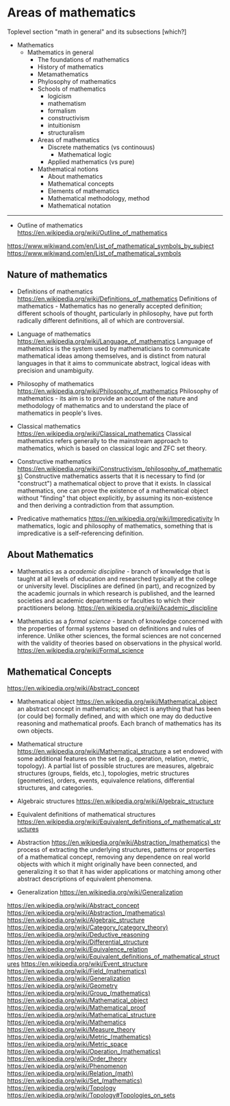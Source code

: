 # Areas of mathematics

Toplevel section "math in general" and its subsections [which?]

* Mathematics
  * Mathematics in general
    * The foundations of mathematics
    * History of mathematics
    * Metamathematics
    * Phylosophy of mathematics
    * Schools of mathematics
      - logicism
      - mathematism
      - formalism
      - constructivism
      - intuitionism
      - structuralism
    * Areas of mathematics
      - Discrete mathematics (vs continouus)
        - Mathematical logic
      - Applied mathematics (vs pure)
    * Mathematical notions
      - About mathematics
      - Mathematical concepts
      - Elements of mathematics
      - Mathematical methodology, method
      - Mathematical notation


--------------------------------------------------------------------------
* Outline of mathematics
https://en.wikipedia.org/wiki/Outline_of_mathematics

https://www.wikiwand.com/en/List_of_mathematical_symbols_by_subject
https://www.wikiwand.com/en/List_of_mathematical_symbols


## Nature of mathematics

* Definitions of mathematics
https://en.wikipedia.org/wiki/Definitions_of_mathematics
Definitions of mathematics - Mathematics has no generally accepted definition; different schools of thought, particularly in philosophy, have put forth radically different definitions, all of which are controversial.

* Language of mathematics
https://en.wikipedia.org/wiki/Language_of_mathematics
Language of mathematics is the system used by mathematicians to communicate mathematical ideas among themselves, and is distinct from natural languages in that it aims to communicate abstract, logical ideas with precision and unambiguity.

* Philosophy of mathematics
https://en.wikipedia.org/wiki/Philosophy_of_mathematics
Philosophy of mathematics - its aim is to provide an account of the nature and methodology of mathematics and to understand the place of mathematics in people's lives.

- Classical mathematics
https://en.wikipedia.org/wiki/Classical_mathematics
Classical mathematics refers generally to the mainstream approach to mathematics, which is based on classical logic and ZFC set theory.

- Constructive mathematics
https://en.wikipedia.org/wiki/Constructivism_(philosophy_of_mathematics)
Constructive mathematics asserts that it is necessary to find (or "construct") a mathematical object to prove that it exists. In classical mathematics, one can prove the existence of a mathematical object without "finding" that object explicitly, by assuming its non-existence and then deriving a contradiction from that assumption.

- Predicative mathematics
https://en.wikipedia.org/wiki/Impredicativity
In mathematics, logic and philosophy of mathematics, something that is impredicative is a self-referencing definition.


## About Mathematics

* Mathematics as a *academic discipline* - branch of knowledge that is taught at all levels of education and researched typically at the college or university level. Disciplines are defined (in part), and recognized by the academic journals in which research is published, and the learned societies and academic departments or faculties to which their practitioners belong.
https://en.wikipedia.org/wiki/Academic_discipline

* Mathematics as a *formal science* - branch of knowledge concerned with the properties of formal systems based on definitions and rules of inference. Unlike other sciences, the formal sciences are not concerned with the validity of theories based on observations in the physical world.
https://en.wikipedia.org/wiki/Formal_science


## Mathematical Concepts

https://en.wikipedia.org/wiki/Abstract_concept

* Mathematical object
https://en.wikipedia.org/wiki/Mathematical_object
an abstract concept in mathematics; an object is anything that has been (or could be) formally defined, and with which one may do deductive reasoning and mathematical proofs. Each branch of mathematics has its own objects.

* Mathematical structure
https://en.wikipedia.org/wiki/Mathematical_structure
a set endowed with some additional features on the set (e.g., operation, relation, metric, topology). A partial list of possible structures are measures, algebraic structures (groups, fields, etc.), topologies, metric structures (geometries), orders, events, equivalence relations, differential structures, and categories.

* Algebraic structures
https://en.wikipedia.org/wiki/Algebraic_structure

* Equivalent definitions of mathematical structures
https://en.wikipedia.org/wiki/Equivalent_definitions_of_mathematical_structures

* Abstraction
https://en.wikipedia.org/wiki/Abstraction_(mathematics)
the process of extracting the underlying structures, patterns or properties of a mathematical concept, removing any dependence on real world objects with which it might originally have been connected, and generalizing it so that it has wider applications or matching among other abstract descriptions of equivalent phenomena.

* Generalization
https://en.wikipedia.org/wiki/Generalization



https://en.wikipedia.org/wiki/Abstract_concept
https://en.wikipedia.org/wiki/Abstraction_(mathematics)
https://en.wikipedia.org/wiki/Algebraic_structure
https://en.wikipedia.org/wiki/Category_(category_theory)
https://en.wikipedia.org/wiki/Deductive_reasoning
https://en.wikipedia.org/wiki/Differential_structure
https://en.wikipedia.org/wiki/Equivalence_relation
https://en.wikipedia.org/wiki/Equivalent_definitions_of_mathematical_structures
https://en.wikipedia.org/wiki/Event_structure
https://en.wikipedia.org/wiki/Field_(mathematics)
https://en.wikipedia.org/wiki/Generalization
https://en.wikipedia.org/wiki/Geometry
https://en.wikipedia.org/wiki/Group_(mathematics)
https://en.wikipedia.org/wiki/Mathematical_object
https://en.wikipedia.org/wiki/Mathematical_proof
https://en.wikipedia.org/wiki/Mathematical_structure
https://en.wikipedia.org/wiki/Mathematics
https://en.wikipedia.org/wiki/Measure_theory
https://en.wikipedia.org/wiki/Metric_(mathematics)
https://en.wikipedia.org/wiki/Metric_space
https://en.wikipedia.org/wiki/Operation_(mathematics)
https://en.wikipedia.org/wiki/Order_theory
https://en.wikipedia.org/wiki/Phenomenon
https://en.wikipedia.org/wiki/Relation_(math)
https://en.wikipedia.org/wiki/Set_(mathematics)
https://en.wikipedia.org/wiki/Topology
https://en.wikipedia.org/wiki/Topology#Topologies_on_sets
